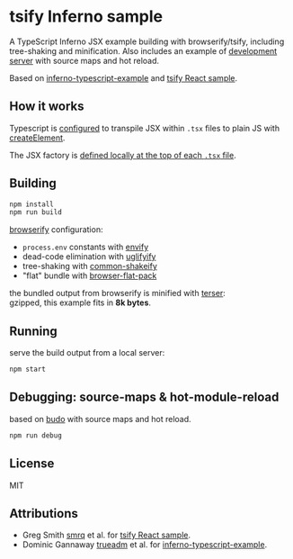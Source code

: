 # tsify Inferno sample

A TypeScript Inferno JSX example building with browserify/tsify,
including tree-shaking and minification.
Also includes an example of [development server](#debugging)
with source maps and hot reload.

Based on [inferno-typescript-example](https://github.com/infernojs/inferno-typescript-example/)
and [tsify React sample](https://github.com/TypeStrong/tsify/tree/master/examples/jsx).

## How it works
Typescript is [configured](./tsconfig) to transpile JSX within `.tsx` files
to plain JS with [createElement](https://www.npmjs.com/package/inferno-create-element).

The JSX factory is [defined locally at the top of each `.tsx` file](https://github.com/Microsoft/TypeScript-Handbook/blob/master/pages/JSX.md#factory-functions).

## Building
```sh
npm install
npm run build
```
[browserify](https://www.npmjs.com/package/browserify) configuration:
* `process.env` constants with [envify](https://www.npmjs.com/package/envify)
* dead-code elimination with [uglifyify](https://www.npmjs.com/package/uglifyify)
* tree-shaking with [common-shakeify](https://www.npmjs.com/package/common-shakeify)
* "flat" bundle with [browser-flat-pack](https://www.npmjs.com/package/browser-flat-pack)

the bundled output from browserify is minified with [terser](https://www.npmjs.com/package/terser):<br/>
gzipped, this example fits in **8k bytes**.

## Running
serve the build output from a local server:
```sh
npm start
```

## Debugging: source-maps & hot-module-reload
based on [budo](https://www.npmjs.com/package/budo) with source maps and hot reload.
```sh
npm run debug
```

## License
MIT

## Attributions
* Greg Smith [smrq](http://github.com/smrq) et al. for [tsify React sample](https://github.com/TypeStrong/tsify/tree/master/examples/jsx).
* Dominic Gannaway [trueadm](http://github.com/trueadm) et al. for [inferno-typescript-example](https://github.com/infernojs/inferno-typescript-example/).
